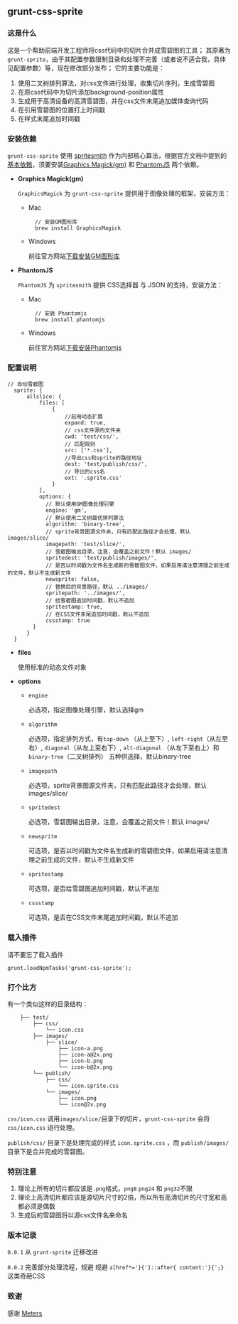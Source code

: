 ## grunt-css-sprite

### 这是什么

这是一个帮助前端开发工程师将css代码中的切片合并成雪碧图的工具；
其原著为 `grunt-sprite`，由于其配置参数限制目录和处理不完善（或者说不适合我，具体见配置参数）等，现在修改部分发布；
它的主要功能是：

1. 使用二叉树排列算法，对css文件进行处理，收集切片序列，生成雪碧图
2. 在原css代码中为切片添加background-position属性
3. 生成用于高清设备的高清雪碧图，并在css文件末尾追加媒体查询代码
4. 在引用雪碧图的位置打上时间戳
5. 在样式末尾追加时间戳


### 安装依赖

`grunt-css-sprite` 使用 [spritesmith](https://github.com/Ensighten/spritesmith) 作为内部核心算法，根据官方文档中提到的[基本依赖](https://github.com/Ensighten/spritesmith#requirements)，须要安装[Graphics Magick(gm)](http://www.graphicsmagick.org/) 和 [PhantomJS](http://phantomjs.org/) 两个依赖。

* **Graphics Magick(gm)**

	`GraphicsMagick` 为 `grunt-css-sprite` 提供用于图像处理的框架，安装方法：
	
	* Mac
	
			// 安装GM图形库    
  			brew install GraphicsMagick 
  			
  	* Windows
  	
  		前往官方网站[下载安装GM图形库](http://www.graphicsmagick.org/download.html)
  		
* **PhantomJS**

	`PhantomJS` 为 `spritesmith` 提供 CSS选择器 与 JSON 的支持，安装方法：
		
	* Mac
	
			// 安装 Phantomjs
			brew install phantomjs
  			
  	* Windows
  	
  		前往官方网站[下载安装Phantomjs](http://phantomjs.org/download.html)
  		
  		
### 配置说明

  	// 自动雪碧图
      sprite: {
          allslice: {
              files: [
                  {
                      //启用动态扩展
                      expand: true,
                      // css文件源的文件夹
                      cwd: 'test/css/',
                      // 匹配规则
                      src: ['*.css'],
                      //导出css和sprite的路径地址
                      dest: 'test/publish/css/',
                      // 导出的css名
                      ext: '.sprite.css'
                  }
              ],
              options: {
				// 默认使用GM图像处理引擎
				engine: 'gm',
				// 默认使用二叉树最优排列算法
				algorithm: 'binary-tree',
				// sprite背景图源文件夹，只有匹配此路径才会处理，默认 images/slice/
				imagepath: 'test/slice/',
				// 雪碧图输出目录，注意，会覆盖之前文件！默认 images/
				spritedest: 'test/publish/images/',
				// 是否以时间戳为文件名生成新的雪碧图文件，如果启用请注意清理之前生成的文件，默认不生成新文件
				newsprite: false,
				// 替换后的背景路径，默认 ../images/
				spritepath: '../images/',
				// 给雪碧图追加时间戳，默认不追加
				spritestamp: true,
				// 在CSS文件末尾追加时间戳，默认不追加
				cssstamp: true
			}
          }
      }
      
      
* **files**

	使用标准的动态文件对象
	
* **options**

	* `engine` 
	
		必选项，指定图像处理引擎，默认选择gm
	* `algorithm` 
	
		必选项，指定排列方式，有`top-down` （从上至下）, `left-right`（从左至右）, `diagonal`（从左上至右下）, `alt-diagonal` （从左下至右上）和 `binary-tree`（二叉树排列） 五种供选择，默认binary-tree
	* `imagepath` 
	
		必选项，sprite背景图源文件夹，只有匹配此路径才会处理，默认 images/slice/
	* `spritedest` 
	
		必选项，雪碧图输出目录，注意，会覆盖之前文件！默认 images/
	* `newsprite` 
	
		可选项，是否以时间戳为文件名生成新的雪碧图文件，如果启用请注意清理之前生成的文件，默认不生成新文件
	* `spritestamp` 
	
		可选项，是否给雪碧图追加时间戳，默认不追加
	* `cssstamp` 
	
		可选项，是否在CSS文件末尾追加时间戳，默认不追加
	
### 载入插件

请不要忘了载入插件

	grunt.loadNpmTasks('grunt-css-sprite');	
	
### 打个比方

有一个类似这样的目录结构：
		
		├── test/				
			├── css/	
				└── icon.css		
			├── images/	
				├── slice/	
					├── icon-a.png
					├── icon-a@2x.png		
					├── icon-b.png
					└── icon-b@2x.png
			└── publish/
				├── css/
					└── icon.sprite.css
				└── images/	
					├── icon.png
					└── icon@2x.png
		
`css/icon.css` 调用`images/slice/`目录下的切片，`grunt-css-sprite` 会将 `css/icon.css` 进行处理。

`publish/css/` 目录下是处理完成的样式 `icon.sprite.css` ，而 `publish/images/` 目录下是合并完成的雪碧图。

### 特别注意

1. 理论上所有的切片都应该是`.png`格式，`png8` `png24` 和 `png32`不限
2. 理论上高清切片都应该是源切片尺寸的2倍，所以所有高清切片的尺寸宽和高都必须是偶数
3. 生成后的雪碧图将以源css文件名来命名

### 版本记录

`0.0.1` 从 `grunt-sprite` 迁移改进

`0.0.2` 完善部分处理流程，规避 规避 `a[href*='}{']::after{ content:'}{';}` 这类奇葩CSS

### 致谢

感谢 [Meters](https://github.com/hellometers)

